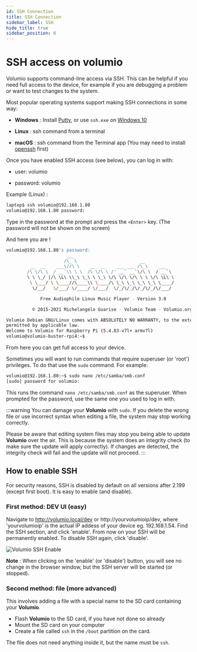 ```yaml
---
id: SSH Connection
title: SSH Connection
sidebar_label: SSH
hide_title: true
sidebar_position: 6
---
```


# SSH access on volumio

Volumio supports command-line access via SSH. This can be helpful if you need full access to the device, for example if you are debugging a problem or want to test changes to the system.

Most popular operating systems support making SSH connections in some way:

 * __Windows__ : Install [Putty](https://putty.org/), or use `ssh.exe` on [Windows 10](https://adamtheautomator.com/powershell-ssh/)

 * __Linux__ : ssh command from a terminal

 * __macOS__ : ssh command from the Terminal app
 (You may need to install [openssh](https://www.macupdate.com/app/mac/5675/openssh#) first)

Once you have enabled SSH access (see below), you can log in with:

* user: volumio

* password: volumio

Example (Linux) :

```bash
laptop$ ssh volumio@192.168.1.80
volumio@192.168.1.80 password:
```

Type in the password at the prompt and press the `<Enter>` key.
(The password will not be shown on the screen)

And here you are !

```bash
volumio@192.168.1.80's password:
                       ___
                      /\_ \                        __
         __  __    ___\//\ \    __  __    ___ ___ /\_\    ___
        /\ \/\ \  / __`\\ \ \  /\ \/\ \ /' __` __`\/\ \  / __`\
        \ \ \_/ |/\ \L\ \\_\ \_\ \ \_\ \/\ \/\ \/\ \ \ \/\ \L\ \
         \ \___/ \ \____//\____\\ \____/\ \_\ \_\ \_\ \_\ \____/
          \/__/   \/___/ \/____/ \/___/  \/_/\/_/\/_/\/_/\/___/

             Free Audiophile Linux Music Player - Version 3.0

          © 2015-2021 Michelangelo Guarise - Volumio Team - Volumio.org

Volumio Debian GNU/Linux comes with ABSOLUTELY NO WARRANTY, to the extent
permitted by applicable law.
Welcome to Volumio for Raspberry Pi (5.4.83-v7l+ armv7l)
volumio@volumio-buster-rpi4:~$

```

From here you can get full access to your device.

Sometimes you will want to run commands that require superuser (or 'root')
privileges. To do that use the `sudo` command. For example:

```bash
volumio@192.168.1.80:~$ sudo nano /etc/samba/smb.conf
[sudo] password for volumio:
```

This runs the command `nano /etc/samba/smb.conf` as the superuser.
When prompted for the password, use the same one you used to log in with.

:::warning
You can damage your __Volumio__ with `sudo`. If you delete
the wrong file or use incorrect syntax when editing a file, the system may
stop working correctly.

Please be aware that editing system files may stop you being able to update
__Volumio__ over the air. This is because the system does an integrity check
(to make sure the update will apply correctly). If changes are detected, the
integrity check will fail and the update will not proceed.
:::

## How to enable SSH

For security reasons, SSH is disabled by default on all versions after 2.199 (except first boot). It is easy to enable (and disable).

### First method: DEV UI (easy)

Navigate to http://volumio.local/dev or http://yourvolumioip/dev, where 'yourvolumioip' is the actual IP addess of your device eg. 192.168.1.54.
Find the SSH section, and click 'enable'. From now on your SSH will be permanently enabled. To disable SSH again, click 'disable'.


![Volumio SSH Enable](/img/ssh_enable.png)


__Note__ : When clicking on the 'enable' (or 'disable') button, you will see no change in the browser window, but the SSH server will be started (or stopped).


### Second method: file (more advanced)

This involves adding a file with a special name to the SD card containing your __Volumio__.

 * Flash __Volumio__ to the SD card, if you have not done so already
 * Mount the SD card on your computer
 * Create a file called `ssh` in the `/boot` partition on the card.

 The file does not need anything inside it, but the name must be `ssh`.
